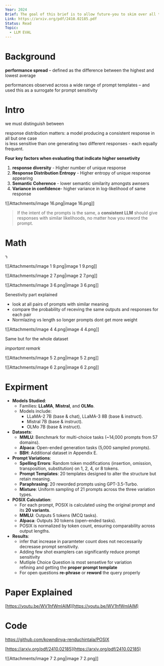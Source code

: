 ```yaml
---
Year: 2024
Brief: The goal of this brief is to allow future-you to skim over all the papers you’ve read for a specific research or about a specific topic.
Link: https://arxiv.org/pdf/2410.02185.pdf
Status: Read
Topic:
  - LLM EVAL
---
```

# Background

  

**performance spread** – defined as the difference between the highest and lowest average

performances observed across a wide range of prompt templates – and used this as a surrogate for prompt sensitivity

  

# Intro

we must distinguish between

response distribution matters: a model producing a consistent response in all but one case  
is less sensitive than one generating two different responses - each equally frequent.  

**Four key factors when evaluating that indicate higher sensetivity**

1. **response diversity** - Higher number of unique response
2. **Response Distribution Entropy** - Higher entropy of unique response appearing
3. **Semantic Coherence** - lower semantic similarity amongsts awnsers
4. **Variance in confidence**- higher variance in log-likelihood of same response  
      
    

![[Attachments/image 16.png|image 16.png]]

> If the intent of the prompts is the same, a **consistent LLM** should give responses with similar likelihoods, no matter how you reword the prompt.  
>   

# Math

ר

![[Attachments/image 1 9.png|image 1 9.png]]

![[Attachments/image 2 7.png|image 2 7.png]]

![[Attachments/image 3 6.png|image 3 6.png]]

Senestivity part explained

- look at all pairs of prompts with similar meaning
- compare the probability of receving the same outputs and responses for each pair
- Normlazing vs length so longer prompts dont get more weight

![[Attachments/image 4 4.png|image 4 4.png]]

Same but for the whole dataset

_important remark_

![[Attachments/image 5 2.png|image 5 2.png]]

![[Attachments/image 6 2.png|image 6 2.png]]

# Expirment

- **Models Studied**:
    - Families: **LLaMA**, **Mistral**, and **OLMo**.
    - Models include:
        - LLaMA-2 7B (base & chat), LLaMA-3 8B (base & instruct).
        - Mistral 7B (base & instruct).
        - OLMo 7B (base & instruct).
- **Datasets**:
    - **MMLU**: Benchmark for multi-choice tasks (~14,000 prompts from 57 domains).
    - **Alpaca**: Open-ended generation tasks (5,000 sampled prompts).
    - **BBH**: Additional dataset in Appendix E.
- **Prompt Variations**:
    - **Spelling Errors**: Random token modifications (insertion, omission, transposition, substitution) on 1, 2, 4, or 8 tokens.
    - **Prompt Templates**: 20 templates designed to alter the structure but retain meaning.
    - **Paraphrasing**: 20 reworded prompts using GPT-3.5-Turbo.
    - **Mixture**: Uniform sampling of 21 prompts across the three variation types.
- **POSIX Calculation**:
    - For each prompt, POSIX is calculated using the original prompt and its **20 variants**.
    - **MMLU**: Outputs 5 tokens (MCQ tasks).
    - **Alpaca**: Outputs 30 tokens (open-ended tasks).
    - POSIX is normalized by token count, ensuring comparability across output lengths.
- **Results**:
    - infer that increase in paramteter count does not neccessarily decresase prompt sensitivity.
    - Adding few shot examplers can significantly reduce prompt sensitivity
    - Mutliple Choice Question is most sensetive for variation  
        refining and getting the **proper prompt template**
    - For open questions **re-phrase** or **reword** the query properly  
          
        

# Paper Explained

  

[https://youtu.be/WV1hfWmIAIM](https://youtu.be/WV1hfWmIAIM)

# Code

https://github.com/kowndinya-renduchintala/POSIX

[https://arxiv.org/pdf/2410.02185](https://arxiv.org/pdf/2410.02185)

![[Attachments/image 7 2.png|image 7 2.png]]